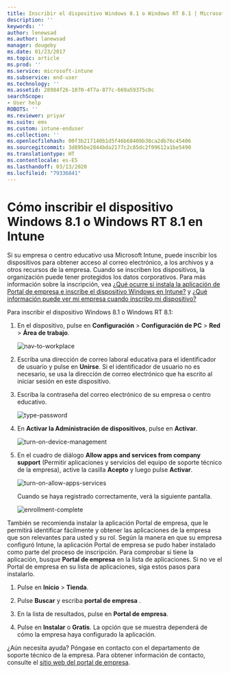```yaml
---
title: Inscribir el dispositivo Windows 8.1 o Windows RT 8.1 | Microsoft Docs
description: ''
keywords: ''
author: lenewsad
ms.author: lanewsad
manager: dougeby
ms.date: 01/23/2017
ms.topic: article
ms.prod: ''
ms.service: microsoft-intune
ms.subservice: end-user
ms.technology: ''
ms.assetid: 28984f26-1070-4f7a-877c-669a59375c0c
searchScope:
- User help
ROBOTS: ''
ms.reviewer: priyar
ms.suite: ems
ms.custom: intune-enduser
ms.collection: ''
ms.openlocfilehash: 00f3b217140b1d5f46b68409b38ca2db76c45406
ms.sourcegitcommit: 3d895be2844bda2177c2c85dc2f09612a1be5490
ms.translationtype: HT
ms.contentlocale: es-ES
ms.lasthandoff: 03/13/2020
ms.locfileid: "79336841"
---
```

# <a name="how-to-enroll-your-windows-81-or-windows-rt-81-device-in-intune"></a>Cómo inscribir el dispositivo Windows 8.1 o Windows RT 8.1 en Intune  

Si su empresa o centro educativo usa Microsoft Intune, puede inscribir los dispositivos para obtener acceso al correo electrónico, a los archivos y a otros recursos de la empresa. Cuando se inscriben los dispositivos, la organización puede tener protegidos los datos corporativos. Para más información sobre la inscripción, vea [¿Qué ocurre si instala la aplicación de Portal de empresa e inscribe el dispositivo Windows en Intune?](what-happens-if-you-install-the-company-portal-app-and-enroll-your-device-in-intune-windows.md) y [¿Qué información puede ver mi empresa cuando inscribo mi dispositivo?](what-info-can-your-company-see-when-you-enroll-your-device-in-intune.md)  


Para inscribir el dispositivo Windows 8.1 o Windows RT 8.1:  

1. En el dispositivo, pulse en **Configuración** &gt; **Configuración de PC** &gt; **Red** &gt; **Área de trabajo**.  

    ![nav-to-workplace](./media/W81-1-workplacejoin.png)  

2. Escriba una dirección de correo laboral educativa para el identificador de usuario y pulse en **Unirse**. Si el identificador de usuario no es necesario, se usa la dirección de correo electrónico que ha escrito al iniciar sesión en este dispositivo.  

3. Escriba la contraseña del correo electrónico de su empresa o centro educativo.  


    ![type-password](./media/W81-2-workplacesettings_signin.png)  

4. En **Activar la Administración de dispositivos**, pulse en **Activar**.  


    ![turn-on-device-management](./media/W81-3-dev-mgt-turn-on.png)  

5. En el cuadro de diálogo **Allow apps and services from company support** (Permitir aplicaciones y servicios del equipo de soporte técnico de la empresa), active la casilla **Acepto** y luego pulse **Activar**.  


    ![turn-on-allow-apps-services](./media/W81-4-agree-allow-apps-services.png)  

    Cuando se haya registrado correctamente, verá la siguiente pantalla.  


    ![enrollment-complete](./media/W81-5-enrolled-done.png)

También se recomienda instalar la aplicación Portal de empresa, que le permitirá identificar fácilmente y obtener las aplicaciones de la empresa que son relevantes para usted y su rol. Según la manera en que su empresa configuró Intune, la aplicación Portal de empresa se pudo haber instalado como parte del proceso de inscripción. Para comprobar si tiene la aplicación, busque **Portal de empresa** en la lista de aplicaciones. Si no ve el Portal de empresa en su lista de aplicaciones, siga estos pasos para instalarlo.

1. Pulse en **Inicio** &gt; **Tienda**.  

2. Pulse **Buscar** y escriba **portal de empresa** .  

3. En la lista de resultados, pulse en **Portal de empresa**.  

4. Pulse en **Instalar** o **Gratis**. La opción que se muestra dependerá de cómo la empresa haya configurado la aplicación.  

¿Aún necesita ayuda? Póngase en contacto con el departamento de soporte técnico de la empresa. Para obtener información de contacto, consulte el [sitio web del portal de empresa](https://go.microsoft.com/fwlink/?linkid=2010980).  

